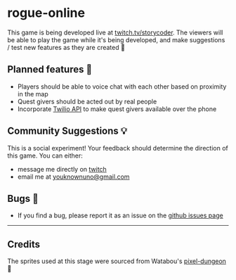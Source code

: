 # rogue-online
This game is being developed live at [twitch.tv/storycoder](https://www.twitch.tv/storycoder). The viewers will be able to play the game while it's being developed, and make suggestions / test new features as they are created :tada:

## Planned features :crystal_ball:
- Players should be able to voice chat with each other based on proximity in the map
- Quest givers should be acted out by real people
- Incorporate [Twilio API](https://www.twilio.com/docs/voice) to make quest givers available over the phone

## Community Suggestions :bulb:
This is a social experiment! Your feedback should determine the direction of this game. You can either:
  - message me directly on [twitch](https://www.twitch.tv/storycoder)
  - email me at [youknownuno@gmail.com](youknownuno@gmail.com)

## Bugs :bug:
- If you find a bug, please report it as an issue on the [github issues page](https://github.com/storycoding/rogue-online/issues)

***
## Credits
The sprites used at this stage were sourced from Watabou's [pixel-dungeon](https://github.com/watabou/pixel-dungeon) :raised_hands:
